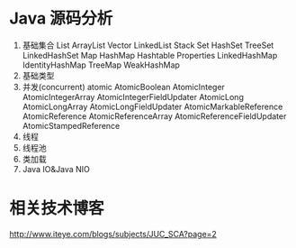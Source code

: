 Java 源码分析
===================
1. 基础集合
	List
		ArrayList
		Vector
		LinkedList
		Stack
	Set
		HashSet
		TreeSet
		LinkedHashSet
	Map
		HashMap
		Hashtable
		Properties
		LinkedHashMap
		IdentityHashMap
		TreeMap
		WeakHashMap
2. 基础类型
3. 并发(concurrent)
	atomic 
		AtomicBoolean 
		AtomicInteger 
		AtomicIntegerArray 
		AtomicIntegerFieldUpdater 
		AtomicLong 
		AtomicLongArray 
		AtomicLongFieldUpdater 
		AtomicMarkableReference 
		AtomicReference 
		AtomicReferenceArray 
		AtomicReferenceFieldUpdater 
		AtomicStampedReference
4. 线程
5. 线程池
6. 类加载
7. Java IO&Java NIO

相关技术博客
================================
http://www.iteye.com/blogs/subjects/JUC_SCA?page=2